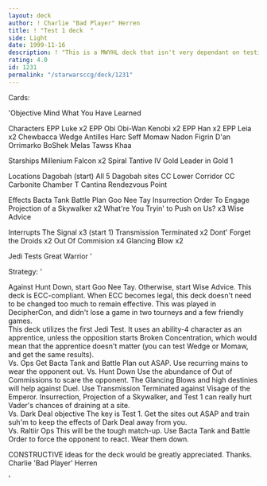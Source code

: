 ```yaml
---
layout: deck
author: ! Charlie "Bad Player" Herren
title: ! "Test 1 deck  "
side: Light
date: 1999-11-16
description: ! "This is a MWYHL deck that isn't very dependant on testing."
rating: 4.0
id: 1231
permalink: "/starwarsccg/deck/1231"
---
```

Cards: 

'Objective
Mind What You Have Learned

Characters
EPP Luke x2
EPP Obi
Obi-Wan Kenobi x2
EPP Han x2
EPP Leia x2
Chewbacca
Wedge Antilles
Harc Seff
Momaw Nadon
Figrin D'an
Orrimarko
BoShek
Melas
Tawss Khaa

Starships
Millenium Falcon x2
Spiral
Tantive IV
Gold Leader in Gold 1

Locations
Dagobah (start)
All 5 Dagobah sites
CC Lower Corridor
CC Carbonite Chamber
T Cantina
Rendezvous Point

Effects
Bacta Tank
Battle Plan
Goo Nee Tay
Insurrection
Order To Engage
Projection of a Skywalker x2
What're You Tryin' to Push on Us? x3
Wise Advice

Interrupts
The Signal x3 (start 1)
Transmission Terminated x2
Dont' Forget the Droids x2
Out Of Commision x4
Glancing Blow x2

Jedi Tests
Great Warrior
'

Strategy: '

Against Hunt Down, start Goo Nee Tay.
Otherwise, start Wise Advice.
This deck is ECC-compliant. When ECC becomes legal, this deck doesn't need to be changed too much to remain effective. This was played in DecipherCon, and didn't lose a game in two tourneys and a few friendly games. <BR>
This deck utilizes the first Jedi Test. It uses an ability-4 character as an apprentice, unless the opposition starts Broken Concentration, which would mean that the apprentice doesn't matter (you can test Wedge or Momaw, and get the same results). <BR>
Vs. Ops Get Bacta Tank and Battle Plan out ASAP. Use recurring mains to wear the opponent out.
Vs. Hunt Down Use the abundance of Out of Commissions to scare the opponent. The Glancing Blows and high destinies will help against Duel. Use Transmission Terminated against Visage of the Emperor. Insurrection, Projection of a Skywalker, and Test 1 can really hurt Vader's chances of draining at a site. <BR>
Vs. Dark Deal objective The key is Test 1. Get the sites out ASAP and train suh'm to keep the effects of Dark Deal away from you. <BR>
Vs. Raltiir Ops This will be the tough match-up. Use Bacta Tank and Battle Order to force the opponent to react. Wear them down.

CONSTRUCTIVE ideas for the deck would be greatly appreciated. Thanks.
Charlie 'Bad Player' Herren

'
